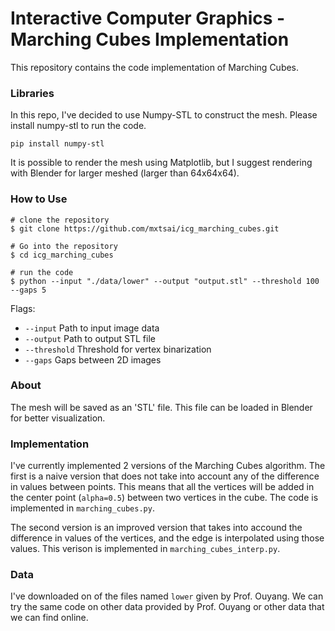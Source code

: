 # Interactive Computer Graphics - Marching Cubes Implementation

This repository contains the code implementation of Marching Cubes. 

### Libraries

In this repo, I've decided to use Numpy-STL to construct the mesh. Please install numpy-stl to run the code.
```
pip install numpy-stl
```

It is possible to render the mesh using Matplotlib, but I suggest rendering with Blender for larger meshed (larger than 64x64x64).
### How to Use
```
# clone the repository
$ git clone https://github.com/mxtsai/icg_marching_cubes.git

# Go into the repository
$ cd icg_marching_cubes

# run the code
$ python --input "./data/lower" --output "output.stl" --threshold 100 --gaps 5
```
Flags:
* `--input` Path to input image data
* `--output` Path to output STL file
* `--threshold` Threshold for vertex binarization
* `--gaps` Gaps between 2D images


### About
The mesh will be saved as an 'STL' file. This file can be loaded in Blender for better visualization.

### Implementation
I've currently implemented 2 versions of the Marching Cubes algorithm. The first is a naive version that does not take into account any of the difference in values between points. This means that all the vertices will be added in the center point (`alpha=0.5`) between two vertices in the cube. The code is implemented in `marching_cubes.py`.

The second version is an improved version that takes into accound the difference in values of the vertices, and the edge is interpolated using those values. This verison is implemented in `marching_cubes_interp.py`.


### Data
I've downloaded on of the files named `lower` given by Prof. Ouyang. We can try the same code on other data provided by Prof. Ouyang or other data that we can find online.
